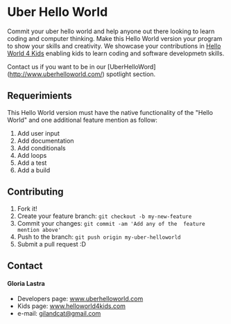 # Uber Hello World

Commit your uber hello world and help anyone out there looking to learn coding and computer thinking. Make this Hello World version your program to show your skills and creativity. We showcase your contributions in [Hello World 4 Kids](http://www.helloworld4kids.com/) enabling kids to learn coding and software developmetn skills.

Contact us if you want to be in our [UberHelloWord] (http://www.uberhelloworld.com/) spotlight section.   

## Requerimients

This Hello World version must have the native functionality of the "Hello World" and one additional feature mention as follow:

1. Add user input
2. Add documentation
3. Add conditionals 
4. Add loops
5. Add a test
6. Add a build

## Contributing

1. Fork it!
2. Create your feature branch: `git checkout -b my-new-feature`
3. Commit your changes: `git commit -am 'Add any of the  feature mention above'`
4. Push to the branch: `git push origin my-uber-helloworld`
5. Submit a pull request :D

## Contact
#### Gloria Lastra

* Developers page: www.uberhelloworld.com
* Kids page: www.helloworld4kids.com
* e-mail: gilandcat@gmail.com

